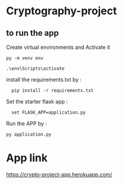
# Cryptography-project



## to run the app
 Create virtual environments and Activate it
   
   
    py -m venv env

    .\env\Scripts\activate
 
install the requirements.txt by : 

      pip install -r requirements.txt
      
Set the starter flask app  :

      set FLASK_APP=application.py 

      
Run the APP by : 
    
    py application.py
      
      
      
# App link

 https://crypto-project-app.herokuapp.com/

